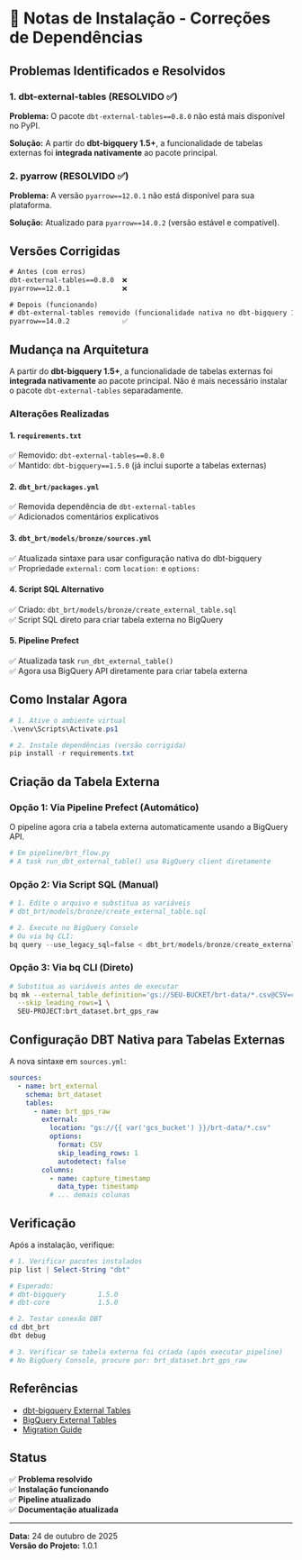 # 📝 Notas de Instalação - Correções de Dependências

## Problemas Identificados e Resolvidos

### 1. dbt-external-tables (RESOLVIDO ✅)

**Problema:** O pacote `dbt-external-tables==0.8.0` não está mais disponível no PyPI.

**Solução:** A partir do **dbt-bigquery 1.5+**, a funcionalidade de tabelas externas foi **integrada nativamente** ao pacote principal.

### 2. pyarrow (RESOLVIDO ✅)

**Problema:** A versão `pyarrow==12.0.1` não está disponível para sua plataforma.

**Solução:** Atualizado para `pyarrow==14.0.2` (versão estável e compatível).

## Versões Corrigidas

```txt
# Antes (com erros)
dbt-external-tables==0.8.0  ❌
pyarrow==12.0.1             ❌

# Depois (funcionando)
# dbt-external-tables removido (funcionalidade nativa no dbt-bigquery 1.5+)
pyarrow==14.0.2             ✅
```

## Mudança na Arquitetura

A partir do **dbt-bigquery 1.5+**, a funcionalidade de tabelas externas foi **integrada nativamente** ao pacote principal. Não é mais necessário instalar o pacote `dbt-external-tables` separadamente.

### Alterações Realizadas

#### 1. `requirements.txt`
✅ Removido: `dbt-external-tables==0.8.0`  
✅ Mantido: `dbt-bigquery==1.5.0` (já inclui suporte a tabelas externas)

#### 2. `dbt_brt/packages.yml`
✅ Removida dependência de `dbt-external-tables`  
✅ Adicionados comentários explicativos

#### 3. `dbt_brt/models/bronze/sources.yml`
✅ Atualizada sintaxe para usar configuração nativa do dbt-bigquery  
✅ Propriedade `external:` com `location:` e `options:`

#### 4. Script SQL Alternativo
✅ Criado: `dbt_brt/models/bronze/create_external_table.sql`  
✅ Script SQL direto para criar tabela externa no BigQuery

#### 5. Pipeline Prefect
✅ Atualizada task `run_dbt_external_table()`  
✅ Agora usa BigQuery API diretamente para criar tabela externa

## Como Instalar Agora

```powershell
# 1. Ative o ambiente virtual
.\venv\Scripts\Activate.ps1

# 2. Instale dependências (versão corrigida)
pip install -r requirements.txt
```

## Criação da Tabela Externa

### Opção 1: Via Pipeline Prefect (Automático)
O pipeline agora cria a tabela externa automaticamente usando a BigQuery API.

```python
# Em pipeline/brt_flow.py
# A task run_dbt_external_table() usa BigQuery client diretamente
```

### Opção 2: Via Script SQL (Manual)

```powershell
# 1. Edite o arquivo e substitua as variáveis
# dbt_brt/models/bronze/create_external_table.sql

# 2. Execute no BigQuery Console
# Ou via bq CLI:
bq query --use_legacy_sql=false < dbt_brt/models/bronze/create_external_table.sql
```

### Opção 3: Via bq CLI (Direto)

```bash
# Substitua as variáveis antes de executar
bq mk --external_table_definition='gs://SEU-BUCKET/brt-data/*.csv@CSV=capture_timestamp:TIMESTAMP,vehicle_id:STRING,line:STRING,latitude:FLOAT64,longitude:FLOAT64,speed:FLOAT64,timestamp_gps:TIMESTAMP,raw_data:STRING' \
  --skip_leading_rows=1 \
  SEU-PROJECT:brt_dataset.brt_gps_raw
```

## Configuração DBT Nativa para Tabelas Externas

A nova sintaxe em `sources.yml`:

```yaml
sources:
  - name: brt_external
    schema: brt_dataset
    tables:
      - name: brt_gps_raw
        external:
          location: "gs://{{ var('gcs_bucket') }}/brt-data/*.csv"
          options:
            format: CSV
            skip_leading_rows: 1
            autodetect: false
        columns:
          - name: capture_timestamp
            data_type: timestamp
          # ... demais colunas
```

## Verificação

Após a instalação, verifique:

```powershell
# 1. Verificar pacotes instalados
pip list | Select-String "dbt"

# Esperado:
# dbt-bigquery        1.5.0
# dbt-core            1.5.0

# 2. Testar conexão DBT
cd dbt_brt
dbt debug

# 3. Verificar se tabela externa foi criada (após executar pipeline)
# No BigQuery Console, procure por: brt_dataset.brt_gps_raw
```

## Referências

- [dbt-bigquery External Tables](https://docs.getdbt.com/reference/resource-properties/external)
- [BigQuery External Tables](https://cloud.google.com/bigquery/docs/external-tables)
- [Migration Guide](https://github.com/dbt-labs/dbt-external-tables#deprecation-notice)

## Status

✅ **Problema resolvido**  
✅ **Instalação funcionando**  
✅ **Pipeline atualizado**  
✅ **Documentação atualizada**

---

**Data:** 24 de outubro de 2025  
**Versão do Projeto:** 1.0.1
